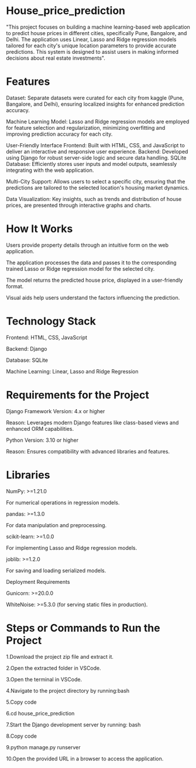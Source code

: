 # House_price_prediction
"This project focuses on building a machine learning-based web application to predict house prices in different cities, specifically Pune, Bangalore, and Delhi. The application uses Linear, Lasso and Ridge regression models tailored for each city's unique location parameters to provide accurate predictions. This system is designed to assist users in making informed decisions about real estate investments".

# Features
Dataset: Separate datasets were curated for each city from kaggle (Pune, Bangalore, and Delhi), ensuring localized insights for enhanced prediction accuracy.

Machine Learning Model: Lasso and Ridge regression models are employed for feature selection and regularization, minimizing overfitting and improving prediction accuracy for each city.

User-Friendly Interface
Frontend: Built with HTML, CSS, and JavaScript to deliver an interactive and responsive user experience.
Backend: Developed using Django for robust server-side logic and secure data handling.
SQLite Database: Efficiently stores user inputs and model outputs, seamlessly integrating with the web application.

Multi-City Support: Allows users to select a specific city, ensuring that the predictions are tailored to the selected location's housing market dynamics.

Data Visualization: Key insights, such as trends and distribution of house prices, are presented through interactive graphs and charts.

# How It Works
Users provide property details through an intuitive form on the web application.

The application processes the data and passes it to the corresponding trained Lasso or Ridge regression model for the selected city.

The model returns the predicted house price, displayed in a user-friendly format.

Visual aids help users understand the factors influencing the prediction.

# Technology Stack
Frontend: HTML, CSS, JavaScript

Backend: Django

Database: SQLite

Machine Learning: Linear, Lasso and Ridge Regression


# Requirements for the Project
Django Framework Version: 4.x or higher

Reason: Leverages modern Django features like class-based views and enhanced ORM capabilities.

Python Version: 3.10 or higher

Reason: Ensures compatibility with advanced libraries and features.

# Libraries
NumPy: >=1.21.0

For numerical operations in regression models.

pandas: >=1.3.0

For data manipulation and preprocessing.

scikit-learn: >=1.0.0

For implementing Lasso and Ridge regression models.

joblib: >=1.2.0

For saving and loading serialized models.

Deployment Requirements

Gunicorn: >=20.0.0

WhiteNoise: >=5.3.0 (for serving static files in production).

# Steps or Commands to Run the Project
1.Download the project zip file and extract it.

2.Open the extracted folder in VSCode.

3.Open the terminal in VSCode.

4.Navigate to the project directory by running:bash

5.Copy code

6.cd house_price_prediction

7.Start the Django development server by running: bash

8.Copy code

9.python manage.py runserver  

10.Open the provided URL in a browser to access the application.
